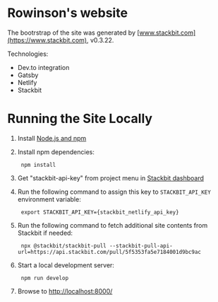 # Rowinson's website

The bootrstrap of the site was generated by [www.stackbit.com](https://www.stackbit.com), v0.3.22.

Technologies:

- Dev.to integration
- Gatsby
- Netlify
- Stackbit

# Running the Site Locally

1. Install [Node.js and npm](https://nodejs.org/en/)

1. Install npm dependencies:

        npm install

1. Get "stackbit-api-key" from project menu in [Stackbit dashboard](https://app.stackbit.com/dashboard)

1. Run the following command to assign this key to `STACKBIT_API_KEY` environment variable:

        export STACKBIT_API_KEY={stackbit_netlify_api_key}

1. Run the following command to fetch additional site contents from Stackbit if needed:

        npx @stackbit/stackbit-pull --stackbit-pull-api-url=https://api.stackbit.com/pull/5f5353fa5e7184001d9bc9ac

1. Start a local development server:

        npm run develop

1. Browse to [http://localhost:8000/](http://localhost:8000/)
